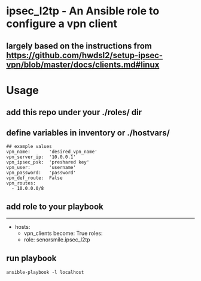 # ipsec_l2tp - An Ansible role to configure a vpn client

## largely based on the instructions from https://github.com/hwdsl2/setup-ipsec-vpn/blob/master/docs/clients.md#linux



# Usage

## add this repo under your ./roles/ dir

## define variables in inventory or ./hostvars/

  ```
  ## example values
  vpn_name:       'desired_vpn_name'
  vpn_server_ip:  '10.0.0.1'
  vpn_ipsec_psk:  'preshared key'
  vpn_user:       'username'
  vpn_password:   'password'
  vpn_def_route:  False
  vpn_routes:
    - 10.0.0.0/8
  ```

## add role to your playbook
---
- hosts:
    - vpn_clients
  become: True
  roles:
    - role: senorsmile.ipsec_l2tp

## run playbook
```
ansible-playbook -l localhost
```
